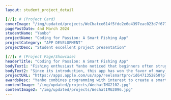 ```yaml
---
layout: student_project_detail

[//]: # (Project Card)
coverImage: "/img/updated/projects/WeChatce614f5fde2e6e4397eac023d7f6778f.jpg"
pagePostDate: 4nd March 2024
studentName: "Yanbo"
projectName: "Coding for Passion: A Smart Fishing App"
projectCategory: "APP DEVELOPMENT"
projectDesc: "Student excellent project presentation"

[//]: # (Project Page/Showcase)
headerTitle: "Coding for Passion: A Smart Fishing App"
bodyText1: "Fishing enthusiast Yanbo noticed that beginners often struggle with long waits, a steep learning curve, and the easy miss of crucial biting moments. In an effort to make fishing more accessible and successful, Yanbo decided to create an app designed to help fishermen capture every opportunity."
bodyText2: "Since its introduction, this app has won the favor of many fishing aficionados. It not only preserves the traditional allure of fishing but also integrates the convenience of modern technology."
projectURL: "https://apps.apple.com/us/app/reelsmartpro/id6471352850?platform=iphone"
awardsDesc: "Yanbo combines programming with interest to create a smart phishing App"
contentImage: "/img/updated/projects/WechatIMG2102.jpg"
contentImage2: "/img/updated/projects/WechatIMG2096.jpg"
---
```

